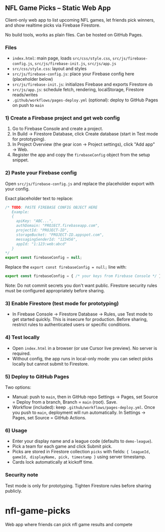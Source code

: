 ## NFL Game Picks – Static Web App

Client-only web app to list upcoming NFL games, let friends pick winners, and show realtime picks via Firebase Firestore.

No build tools, works as plain files. Can be hosted on GitHub Pages.

### Files
- `index.html`: main page, loads `src/css/style.css`, `src/js/firebase-config.js`, `src/js/firebase-init.js`, `src/js/app.js`
- `src/css/style.css`: layout and styles
- `src/js/firebase-config.js`: place your Firebase config here (placeholder below)
- `src/js/firebase-init.js`: initializes Firebase and exports Firestore `db`
- `src/js/app.js`: schedule fetch, rendering, localStorage, Firestore reads/writes
- `.github/workflows/pages-deploy.yml` (optional): deploy to GitHub Pages on push to `main`

### 1) Create a Firebase project and get web config
1. Go to Firebase Console and create a project.
2. In Build → Firestore Database, click Create database (start in Test mode for prototyping).
3. In Project Overview (the gear icon → Project settings), click "Add app" → Web.
4. Register the app and copy the `firebaseConfig` object from the setup snippet.

### 2) Paste your Firebase config
Open `src/js/firebase-config.js` and replace the placeholder export with your config.

Exact placeholder text to replace:

```js
/* TODO: PASTE FIREBASE CONFIG OBJECT HERE
   Example:
   {
     apiKey: "ABC...",
     authDomain: "PROJECT.firebaseapp.com",
     projectId: "PROJECT-ID",
     storageBucket: "PROJECT-ID.appspot.com",
     messagingSenderId: "123456",
     appId: "1:123:web:abcd"
   }
*/
export const firebaseConfig = null;
```

Replace the `export const firebaseConfig = null;` line with:

```js
export const firebaseConfig = { /* your keys from Firebase Console */ };
```

Note: Do not commit secrets you don't want public. Firestore security rules must be configured appropriately before sharing.

### 3) Enable Firestore (test mode for prototyping)
- In Firebase Console → Firestore Database → Rules, use Test mode to get started quickly. This is insecure for production. Before sharing, restrict rules to authenticated users or specific conditions.

### 4) Test locally
- Open `index.html` in a browser (or use Cursor live preview). No server is required.
- Without config, the app runs in local-only mode: you can select picks locally but cannot submit to Firestore.

### 5) Deploy to GitHub Pages
Two options:

- Manual: push to `main`, then in GitHub repo Settings → Pages, set Source = Deploy from a branch, Branch = `main` (root). Save.
- Workflow (included): keep `.github/workflows/pages-deploy.yml`. Once you push to `main`, deployment will run automatically. In Settings → Pages, set Source = GitHub Actions.

### 6) Usage
- Enter your display name and a league code (defaults to `demo-league`).
- Pick a team for each game and click Submit pick.
- Picks are stored in Firestore collection `picks` with fields: `{ leagueId, gameId, displayName, pick, timestamp }` using server timestamp.
- Cards lock automatically at kickoff time.

### Security note
Test mode is only for prototyping. Tighten Firestore rules before sharing publicly.

# nfl-game-picks
Web app where friends can pick nfl game results and compete
